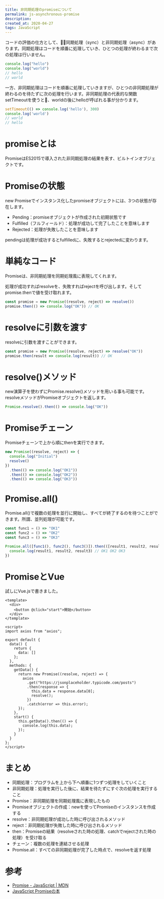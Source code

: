 ```yaml
---
title: 非同期処理のpromiseについて
permalink: js-asynchronous-promise
description: 
created_at: 2020-04-27
tags: JavaScript
---
```


コードの評価の仕方として、同期処理（sync）と非同期処理（async）があります。同期処理はコードを順番に処理していき、ひとつの処理が終わるまで次の処理は行いません。

```js
console.log("hello")
console.log("world")
// hello
// world
```

一方、非同期処理はコードを順番に処理していきますが、ひとつの非同期処理が終わるのを待たずに次の処理を行います。非同期処理の代表的な関数setTimeoutを使うと、worldの後にhelloが呼ばれる事が分かります。
```js
setTimeout(() => console.log('hello'), 300)
console.log('world')
// world
// hello
```

# promiseとは
PromiseはES2015で導入された非同期処理の結果を表す、ビルトインオブジェクトです。

# Promiseの状態
new Promiseでインスタンス化したpromiseオブジェクトには、3つの状態が存在します。

- Pending：promiseオブジェクトが作成された初期状態です
- Fulfilled（フルフィールド）：処理が成功して完了したことを意味します
- Rejected：処理が失敗したことを意味します

pendingは処理が成功するとfulfilledに、失敗するとrejectedに変わります。

# 単純なコード
Promiseは、非同期処理を同期処理風に表現してくれます。  

処理が成功すればresolveを、失敗すればrejectを呼び出します。そしてpromise.thenで値を受け取れます。
```js
const promise = new Promise((resolve, reject) => resolve())
promise.then(() => console.log("OK")) // OK
```
  
# resolveに引数を渡す
resolveに引数を渡すことができます。

```js
const promise = new Promise((resolve, reject) => resolve("OK"))
promise.then(result => console.log(result)) // OK
```
  
# resolve()メソッド
new演算子を使わずにPromise.resolve()メソッドを用いる事も可能です。resolveメソッドがPromiseオブジェクトを返します。
```js
Promise.resolve().then(() => console.log("OK"))
```
  
# Promiseチェーン
Promiseチェーンで上から順にthenを実行できます。
```js
new Promise((resolve, reject) => {
  console.log("Initial")
  resolve()
})
  .then(() => console.log("OK1"))
  .then(() => console.log("OK2"))
  .then(() => console.log("OK3"))
```
  
# Promise.all()
Promise.all()で複数の処理を並行に開始し、すべてが終了するのを待つことができます。所謂、並列処理が可能です。
```js
const func1 = () => "OK1"
const func2 = () => "OK2"
const func3 = () => "OK3"

Promise.all([func1(), func2(), func3()]).then(([result1, result2, result3]) => {
  console.log(result1, result2, result3) // OK1 OK2 OK3
})
```

# PromiseとVue
試しにVue.jsで書きました。

```vue
<template>
  <div>
    <button @click="start">開始</button>
  </div>
</template>

<script>
import axios from "axios";

export default {
  data() {
    return {
      data: []
    };
  },
  methods: {
    getData() {
      return new Promise((resolve, reject) => {
        axios
          .get("https://jsonplaceholder.typicode.com/posts")
          .then(response => {
            this.data = response.data[0];
            resolve();
          })
          .catch(error => this.error);
      });
    },
    start() {
      this.getData().then(() => {
        console.log(this.data);
      });
    }
  }
};
</script>
```

# まとめ
- 同期処理：プログラムを上から下へ順番に1つずつ処理をしていくこと
- 非同期処理：処理を実行した後に、結果を待たずにすぐ次の処理を実行すること
- Promise：非同期処理を同期処理風に表現したもの
- Promiseオブジェクトの作成：newを使ってPromiseのインスタンスを作成する
- resolve：非同期処理が成功した時に呼び出されるメソッド
- reject：非同期処理が失敗した時に呼び出されるメソッド
- then：Promiseの結果（resolveされた時の処理、catchでrejectされた時の処理）を受け取る
- チェーン：複数の処理を連結させる処理
- Promise.all：すべての非同期処理が完了した時点で、resolveを返す処理

# 参考
- [Promise - JavaScript | MDN](https://developer.mozilla.org/ja/docs/Web/JavaScript/Reference/Global_Objects/Promise)
- [JavaScript Promiseの本](https://azu.github.io/promises-book/)
